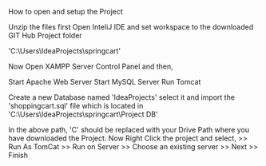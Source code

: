 How to open and setup the Project

Unzip the files first
Open InteliJ IDE and set workspace to the downloaded GIT Hub Project folder

'C:\Users\IdeaProjects\springcart'

Now Open XAMPP Server Control Panel and then,

Start Apache Web Server
Start MySQL Server
Run Tomcat

Create a new Database named 'IdeaProjects' select it and import the 'shoppingcart.sql' file which is located in 'C:\Users\IdeaProjects\springcart\Project DB'

In the above path, 'C' should be replaced with your Drive Path where you have downloaded the Project.
Now Right Click the project and select, >> Run As TomCat >> Run on Server >> Choose an existing server >> Next >> Finish
